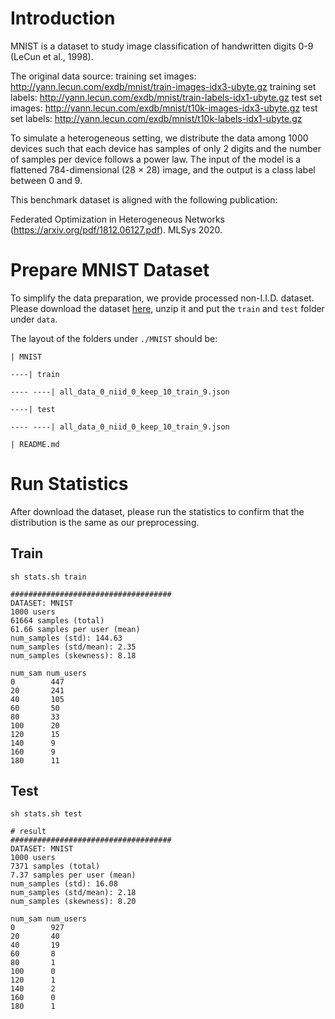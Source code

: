 # Introduction
MNIST is a dataset to study image classification of handwritten digits 0-9 (LeCun et al., 1998). 

The original data source:
training set images: http://yann.lecun.com/exdb/mnist/train-images-idx3-ubyte.gz
training set labels: http://yann.lecun.com/exdb/mnist/train-labels-idx1-ubyte.gz
test set images:     http://yann.lecun.com/exdb/mnist/t10k-images-idx3-ubyte.gz
test set labels:     http://yann.lecun.com/exdb/mnist/t10k-labels-idx1-ubyte.gz

To simulate a heterogeneous setting, we distribute the data among 1000 devices such that each device
has samples of only 2 digits and the number of samples per device follows a power law. The input of the model is a
flattened 784-dimensional (28 × 28) image, and the output is a class label between 0 and 9.

This benchmark dataset is aligned with the following publication:

Federated Optimization in Heterogeneous Networks (https://arxiv.org/pdf/1812.06127.pdf). MLSys 2020.

# Prepare MNIST Dataset

To simplify the data preparation, we provide processed non-I.I.D. dataset.
Please download the dataset [here](https://drive.google.com/file/d/1cU_LcBAUZvfZWveOMhG4G5Fg9uFXhVdf/view?usp=sharing), unzip it and put the `train` and `test` folder under `data`.

The layout of the folders under `./MNIST` should be:

```
| MNIST

----| train 

---- ----| all_data_0_niid_0_keep_10_train_9.json

----| test

---- ----| all_data_0_niid_0_keep_10_train_9.json

| README.md
```
# Run Statistics

After download the dataset, please run the statistics to confirm that the distribution is the same as our preprocessing.

## Train
```
sh stats.sh train

####################################
DATASET: MNIST
1000 users
61664 samples (total)
61.66 samples per user (mean)
num_samples (std): 144.63
num_samples (std/mean): 2.35
num_samples (skewness): 8.18

num_sam num_users
0        447
20       241
40       105
60       50
80       33
100      20
120      15
140      9
160      9
180      11

```

## Test
```
sh stats.sh test

# result
####################################
DATASET: MNIST
1000 users
7371 samples (total)
7.37 samples per user (mean)
num_samples (std): 16.08
num_samples (std/mean): 2.18
num_samples (skewness): 8.20

num_sam num_users
0        927
20       40
40       19
60       8
80       1
100      0
120      1
140      2
160      0
180      1
```

